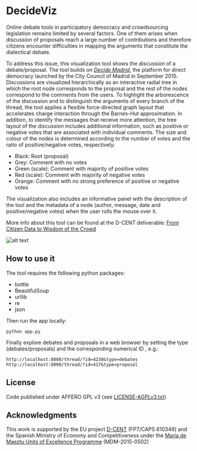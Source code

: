 # DecideViz

Online debate tools in participatory democracy and crowdsourcing legislation remains limited by several factors. One of them arises when discussion of proposals reach a large number of contributions and therefore citizens encounter 
difficulties in mapping the arguments that constitute the dialectical debate. 

To address this issue, this visualization tool shows the discussion of a debate/proposal. The tool builds on *[Decide Madrid](https://decide.madrid.es/)*, the platform for direct democracy launched by the City Council of Madrid in September 2015. Discussions are visualized hierarchically as an interactive radial tree in which the root node corresponds to the proposal and the rest of the nodes correspond to the comments from the users. To highlight the arborescence of the discussion and to distinguish the arguments of every branch of the thread, the tool applies a flexible force-directed graph layout that accelerates charge interaction through the Barnes-Hut approximation. In addition, to identify the messages that receive more attention, the tree layout of the discussion includes additional information, such as positive or negative votes that are associated with individual comments.
The size and colour of the nodes is determined according to the number of votes and the ratio of positive/negative votes, respectively:
* Black: Root (proposal)
* Grey: Comment with no votes
* Green (scale): Comment with majority of positive votes
* Red (scale): Comment with majority of negative votes
* Orange: Comment with no strong preference of positive or negative votes

The visualization also includes an informative panel with the description of the tool and the metadata of a node (author, message, date and positive/negative votes) when the user rolls the mouse over it. 

More info about this tool can be found at the D-CENT deliverable: [From Citizen Data to Wisdom of the Crowd](http://dcentproject.eu/wp-content/uploads/2016/01/D2.4-%EF%BF%BCFrom-citizen-data-to-wisdom-of-the-Crowd.pdf
) 


![alt text](https://elaragon.files.wordpress.com/2016/03/proposal.png)

## How to use it

The tool requires the following python packages:
* bottle
* BeautifulSoup
* urllib
* re
* json

Then run the app locally:

```
python app.py 
```

Finally explore debates and proposals in a web browser by setting the type (debates/proposals) and the corresponding numerical ID , e.g.:
```
http://localhost:8080/thread/?id=4230&type=debates
http://localhost:8080/thread/?id=417&type=proposal
```

## License
Code published under AFFERO GPL v3 (see [LICENSE-AGPLv3.txt](https://www.gnu.org/licenses/agpl.txt))


## Acknowledgments
This work is supported by the EU project [D-CENT](http://dcentproject.eu/) (FP7/CAPS 610349) and the Spanish Ministry of Economy and Competitiveness under the [María de Maeztu Units of Excellence Programme](https://www.upf.edu/icaria-cei/en/news/1027.html) (MDM-2015-0502) 


